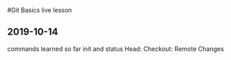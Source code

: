 #Git Basics live lesson 

## 2019-10-14

commands learned so far init and status
Head:
Checkout:
Remote Changes
